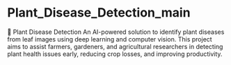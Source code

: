 # Plant_Disease_Detection_main
🌱 Plant Disease Detection  An AI-powered solution to identify plant diseases from leaf images using deep learning and computer vision. This project aims to assist farmers, gardeners, and agricultural researchers in detecting plant health issues early, reducing crop losses, and improving productivity.
